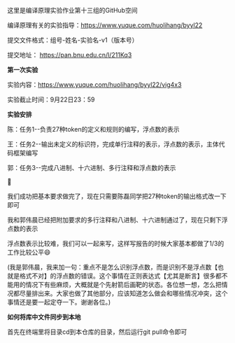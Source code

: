 这里是编译原理实验作业第十三组的GitHub空间

编译原理有关的实验指导：https://www.yuque.com/huolihang/byyl22

提交文件格式：组号-姓名-实验名-v1（版本号）

提交地址： https://pan.bnu.edu.cn/l/211Kq3

**第一次实验**

实验内容：https://www.yuque.com/huolihang/byyl22/vig4x3

实验截止时间：9月22日23：59

**实验安排**

陈：任务1--负责27种token的定义和规则的编写，浮点数的表示

王：任务2--输出未定义的标识符，完成单行注释的表示，浮点数的表示，主体代码框架编写

郭：任务3--完成八进制、十六进制、多行注释和浮点数的表示

👏

我们成功把基本要求做完了，现在只需要陈磊同学把27种token的输出格式改一下即可

我和郭伟晨已经把附加要求的多行注释和八进制、十六进制通过了，现在只剩下浮点数的表示

浮点数表示比较难，我们可以一起来写，这样写报告的时候大家基本都做了1/3的工作比较公平😄

(我是郭伟晨，我来加一句：重点不是怎么识别浮点数，而是识别不是浮点数【也就是格式不对】的浮点数的错误。这个事情在正则表达式【尤其是断言】很多都不能用的情况下有些麻烦，大概就是个先射箭后画靶的状态。各位想一想，怎么把情况都尽量排出来。大家也做了其他部分，应该知道怎么做会和哪些情况冲突，这个事情还是要一起定夺一下。谢谢各位。)

**如何将库中文件同步到本地**

首先在终端里将目录cd到本仓库的目录，然后运行git pull命令即可
